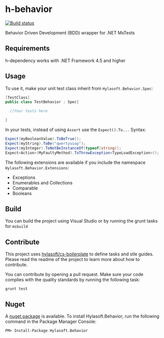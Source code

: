 h-behavior
==========

[![Build status](https://ci.appveyor.com/api/projects/status/vb2wwnybdgal8xoi/branch/master?svg=true)](https://ci.appveyor.com/project/itajaja/h-behavior/branch/master)

Behavior Driven Development (BDD) wrapper for .NET MsTests

## Requirements
h-dependency works with .NET Framework 4.5 and higher

## Usage

To use it, make your unit test class inherit from `Hylasoft.Behavior.Spec`:

````C#
[TestClass]
public class TestBehavior : Spec{

  //Your tests here

}
````

In your tests, instead of using `Assert` use the `Expect().To...` Syntax:

````C#
Expect(myBooleanValue).ToBeTrue();
Expect(myString).ToBe("qwertyuiop");
Expect(myInteger).ToNotBeInstanceOf(typeof(string));
Expect<Action>(MyFaultyMethod).ToThrowException<TypeLoadException>();
````

The following extensions are available if you include the namespace `Hylasoft.Behavior.Extensions`:

- Exceptions
- Enumerables and Collections
- Comparable
- Booleans

## Build

You can build the project using Visual Studio or by running the grunt tasks for `msbuild`

## Contribute

This project uses [hylasoft/cs-boilerplate](https://github.com/hylasoft-usa/cs-boilerplate) to define tasks and stle guides. Please read the readme of the project to learn more about how to contribute.

You can contribute by opening a pull request. Make sure your code complies with the quality standards by running the following task:

    grunt test

## Nuget

A [nuget package](https://www.nuget.org/packages/Hylasoft.Behavior/) is available. To install Hylasoft.Behavior, run the following command in the Package Manager Console:

    PM> Install-Package Hylasoft.Behavior
